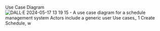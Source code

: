 Use Case Diagram
![DALL·E 2024-05-17 13 19 15 - A use case diagram for a schedule management system  Actors include a generic user  Use cases_ 1  Create Schedule, w](https://github.com/bbackbbacke/Javaassignment_individual/assets/157469179/9b140f43-2e86-4f28-be8b-c8b18f1c7f20)

